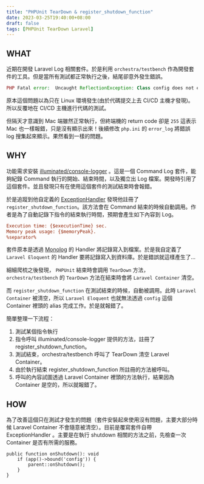 ```yaml
---
title: "PHPUnit TearDown & register_shutdown_function"
date: 2023-03-25T19:40:00+08:00
draft: false
tags: [PHPUnit TearDown Laravel]
---
```


## WHAT

近期在開發 Laravel Log 相關套件。於是利用 `orchestra/testbench` 作為開發套件的工具。但是當所有測試都正常執行之後，結尾卻意外發生錯誤。
```php
PHP Fatal error:  Uncaught ReflectionException: Class config does not exist
```

原本這個問題以為只在 Linux 環境發生(由於代碼提交上去 CI/CD 主機才發現)。所以反覆地在 CI/CD 主機進行代碼的測試。

但隔天才意識到 Mac 端雖然正常執行，但終端機的 return code 卻是 `255`
這表示 Mac 也一樣報錯，只是沒有顯示出來！後續修改 `php.ini` 的 `error_log` 將錯誤 log 搜集起來顯示。果然看到一樣的問題。


## WHY

功能需求安裝 [illuminated/console-logger](https://packagist.org/packages/illuminated/console-logger) 。這是一個 Command Log 套件，能夠紀錄 Command 執行的開始、結束時間，以及獨立出 Log 檔案。開發時引用了這個套件。並且發現只有在使用這個套件的測試結束時會報錯。

於是追蹤到他自定義的 [ExceptionHandler](https://github.com/dmitry-ivanov/laravel-console-logger/blob/master/src/Exceptions/ExceptionHandler.php) 發現他註冊了 `register_shutdown_function`。該方法會在 Command 結束的時候自動調用。作者是為了自動記錄下指令的結束執行時間，預期會產生如下內容到 Log。

```ini
Execution time: {$executionTime} sec.
Memory peak usage: {$memoryPeak}.
%separator%
```

套件原本是透過 [Monolog](https://github.com/Seldaek/monolog) 的 Handler 將記錄寫入到檔案。於是我自定義了 `Laravel Eloquent` 的 Handler 要將記錄寫入到資料庫。於是錯誤就這樣產生了...

細細爬梳之後發現， `PHPUnit` 結束時會調用 `TearDown` 方法，`orchestra/testbench` 的 `TearDown` 方法在結束時會將 `Laravel Container` 清空。

而 `register_shutdown_function` 在測試結束的時候，自動被調用。此時 `Laravel Container` 被清空，所以 `Laravel Eloquent` 也就無法透過 `config` 這個 Container 裡頭的 alias 完成工作。於是就報錯了。

簡單整理一下流程：
1. 測試某個指令執行
1. 指令呼叫 illuminated/console-logger 提供的方法，註冊了 register_shutdown_function。
1. 測試結束，orchestra/testbench 呼叫了 TearDown 清空 Laravel Container。
2. 由於執行結束 register_shutdown_function 所註冊的方法被呼叫。
3. 呼叫的內容試圖透過 Laravel Container 裡頭的方法執行，結果因為 Container 是空的，所以就報錯了。

## HOW

為了改善這個只在測試才發生的問題（套件安裝起來使用沒有問題，主要大部分時候 Laravel Container 不會隨意被清空）。目前是覆寫套件自帶 ExceptionHandler 。主要是在執行 shutdown 相關的方法之前，先檢查一次 Container 是否有所需的服務。
```php!
public function onShutdown(): void
    if (app()->bound('config')) {
        parent::onShutdown();
    }
}
```


